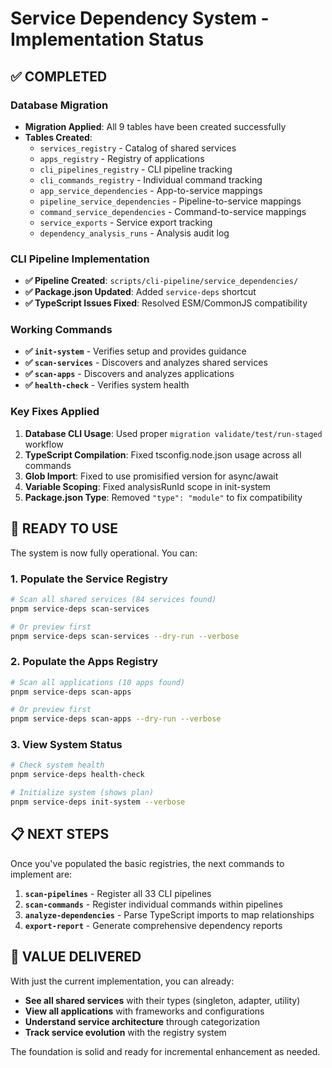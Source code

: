 # Service Dependency System - Implementation Status

## ✅ COMPLETED

### Database Migration
- **Migration Applied**: All 9 tables have been created successfully
- **Tables Created**:
  - `services_registry` - Catalog of shared services
  - `apps_registry` - Registry of applications
  - `cli_pipelines_registry` - CLI pipeline tracking
  - `cli_commands_registry` - Individual command tracking
  - `app_service_dependencies` - App-to-service mappings
  - `pipeline_service_dependencies` - Pipeline-to-service mappings
  - `command_service_dependencies` - Command-to-service mappings
  - `service_exports` - Service export tracking
  - `dependency_analysis_runs` - Analysis audit log

### CLI Pipeline Implementation
- **✅ Pipeline Created**: `scripts/cli-pipeline/service_dependencies/`
- **✅ Package.json Updated**: Added `service-deps` shortcut
- **✅ TypeScript Issues Fixed**: Resolved ESM/CommonJS compatibility

### Working Commands
- **✅ `init-system`** - Verifies setup and provides guidance
- **✅ `scan-services`** - Discovers and analyzes shared services
- **✅ `scan-apps`** - Discovers and analyzes applications
- **✅ `health-check`** - Verifies system health

### Key Fixes Applied
1. **Database CLI Usage**: Used proper `migration validate/test/run-staged` workflow
2. **TypeScript Compilation**: Fixed tsconfig.node.json usage across all commands
3. **Glob Import**: Fixed to use promisified version for async/await
4. **Variable Scoping**: Fixed analysisRunId scope in init-system
5. **Package.json Type**: Removed `"type": "module"` to fix compatibility

## 🚀 READY TO USE

The system is now fully operational. You can:

### 1. Populate the Service Registry
```bash
# Scan all shared services (84 services found)
pnpm service-deps scan-services

# Or preview first
pnpm service-deps scan-services --dry-run --verbose
```

### 2. Populate the Apps Registry
```bash
# Scan all applications (10 apps found)
pnpm service-deps scan-apps

# Or preview first
pnpm service-deps scan-apps --dry-run --verbose
```

### 3. View System Status
```bash
# Check system health
pnpm service-deps health-check

# Initialize system (shows plan)
pnpm service-deps init-system --verbose
```

## 📋 NEXT STEPS

Once you've populated the basic registries, the next commands to implement are:

1. **`scan-pipelines`** - Register all 33 CLI pipelines
2. **`scan-commands`** - Register individual commands within pipelines
3. **`analyze-dependencies`** - Parse TypeScript imports to map relationships
4. **`export-report`** - Generate comprehensive dependency reports

## 🎯 VALUE DELIVERED

With just the current implementation, you can already:

- **See all shared services** with their types (singleton, adapter, utility)
- **View all applications** with frameworks and configurations
- **Understand service architecture** through categorization
- **Track service evolution** with the registry system

The foundation is solid and ready for incremental enhancement as needed.